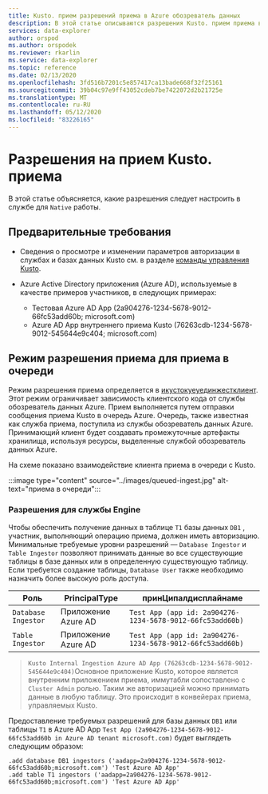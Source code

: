 ```yaml
---
title: Kusto. прием разрешений приема в Azure обозреватель данных
description: В этой статье описываются разрешения Kusto. прием приема в Azure обозреватель данных.
services: data-explorer
author: orspod
ms.author: orspodek
ms.reviewer: rkarlin
ms.service: data-explorer
ms.topic: reference
ms.date: 02/13/2020
ms.openlocfilehash: 3fd516b7201c5e857417ca13bade668f32f25161
ms.sourcegitcommit: 39b04c97e9ff43052cdeb7be7422072d2b21725e
ms.translationtype: MT
ms.contentlocale: ru-RU
ms.lasthandoff: 05/12/2020
ms.locfileid: "83226165"
---
```

# <a name="kustoingest---ingestion-permissions"></a>Разрешения на прием Kusto. приема

В этой статье объясняется, какие разрешения следует настроить в службе для `Native` работы.

## <a name="prerequisites"></a>Предварительные требования

* Сведения о просмотре и изменении параметров авторизации в службах и базах данных Kusto см. в разделе [команды управления Kusto](../../management/security-roles.md).

* Azure Active Directory приложения (Azure AD), используемые в качестве примеров участников, в следующих примерах:
    * Тестовая Azure AD App (2a904276-1234-5678-9012-66fc53add60b; microsoft.com)
    * Azure AD App внутреннего приема Kusto (76263cdb-1234-5678-9012-545644e9c404; microsoft.com)

## <a name="ingestion-permission-mode-for-queued-ingestion"></a>Режим разрешения приема для приема в очереди

Режим разрешения приема определяется в [икустокуеуединжестклиент](kusto-ingest-client-reference.md#interface-ikustoqueuedingestclient). Этот режим ограничивает зависимость клиентского кода от службы обозреватель данных Azure. Прием выполняется путем отправки сообщения приема Kusto в очередь Azure. Очередь, также известная как служба приема, поступила из службы обозреватель данных Azure. Принимающий клиент будет создавать промежуточные артефакты хранилища, используя ресурсы, выделенные службой обозреватель данных Azure.

На схеме показано взаимодействие клиента приема в очереди с Kusto.

:::image type="content" source="../images/queued-ingest.jpg" alt-text="приема в очереди":::

### <a name="permissions-on-the-engine-service"></a>Разрешения для службы Engine

Чтобы обеспечить получение данных в таблице `T1` базы данных `DB1` , участник, выполняющий операцию приема, должен иметь авторизацию.
Минимальные требуемые уровни разрешений — `Database Ingestor` и `Table Ingestor` позволяют принимать данные во все существующие таблицы в базе данных или в определенную существующую таблицу.
Если требуется создание таблицы, `Database User` также необходимо назначить более высокую роль доступа.


|Роль                 |PrincipalType        |принЦипалдисплайнаме
|---------------------|---------------------|------------
|`Database Ingestor`  |Приложение Azure AD |`Test App (app id: 2a904276-1234-5678-9012-66fc53add60b)`
|`Table Ingestor`     |Приложение Azure AD |`Test App (app id: 2a904276-1234-5678-9012-66fc53add60b)`

>`Kusto Internal Ingestion Azure AD App (76263cdb-1234-5678-9012-545644e9c404)`Основное приложение Kusto, которое является внутренним приложением приема, иммутабли сопоставлено с `Cluster Admin` ролью. Таким же авторизацией можно принимать данные в любую таблицу. Это происходит в конвейерах приема, управляемых Kusto.

Предоставление требуемых разрешений для базы данных `DB1` или таблицы `T1` в Azure AD App `Test App (2a904276-1234-5678-9012-66fc53add60b in Azure AD tenant microsoft.com)` будет выглядеть следующим образом:

```kusto
.add database DB1 ingestors ('aadapp=2a904276-1234-5678-9012-66fc53add60b;microsoft.com') 'Test Azure AD App'
.add table T1 ingestors ('aadapp=2a904276-1234-5678-9012-66fc53add60b;microsoft.com') 'Test Azure AD App'
```
